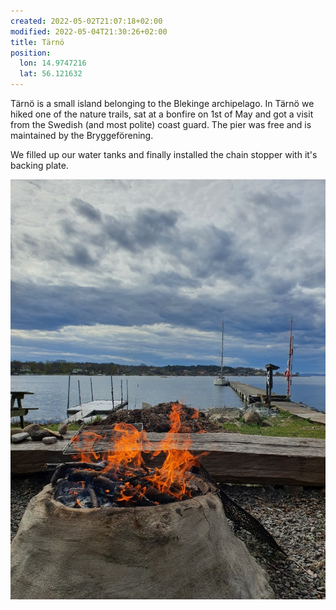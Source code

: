 ```yaml
---
created: 2022-05-02T21:07:18+02:00
modified: 2022-05-04T21:30:26+02:00
title: Tärnö
position:
  lon: 14.9747216
  lat: 56.121632
---
```


Tärnö is a small island belonging to the Blekinge archipelago. In Tärnö we hiked one of the nature trails, sat at a bonfire on 1st of May and got a visit from the Swedish (and most polite) coast guard. The pier was free and is maintained by the Bryggeförening.

We filled up our water tanks and finally installed the chain stopper with it's backing plate.

![Image](../2022/cd6cc7c6fb930fbe1ef0ef8960fc13bb.jpg)
